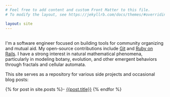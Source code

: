 ```yaml
---
# Feel free to add content and custom Front Matter to this file.
# To modify the layout, see https://jekyllrb.com/docs/themes/#overriding-theme-defaults

layout: site
---
```

<br>I'm a software engineer focused on building tools for community organizing and mutual aid. My open-source contributions include [Git](https://github.com/git/git/commits?author=alipman88) and [Ruby on Rails](https://github.com/rails/rails/commits?author=alipman88). I have a strong interest in natural mathematical phenomena, particularly in modeling botany, evolution, and other emergent behaviors through fractals and cellular automata.

This site serves as a repository for various side projects and occasional blog posts:

{% for post in site.posts %}- [{{post.title}}]({{post.url}})
{% endfor %}